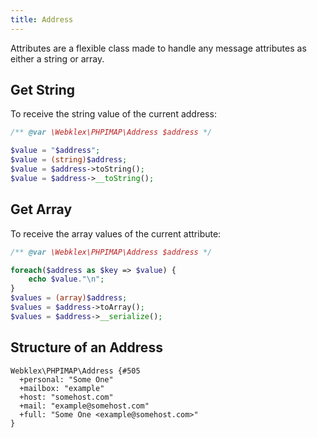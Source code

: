 ```yaml
---
title: Address
---
```


Attributes are a flexible class made to handle any message attributes as either a string or array.

## Get String
To receive the string value of the current address:
```php
/** @var \Webklex\PHPIMAP\Address $address */

$value = "$address";
$value = (string)$address;
$value = $address->toString();
$value = $address->__toString();
```

## Get Array
To receive the array values of the current attribute:
```php
/** @var \Webklex\PHPIMAP\Address $address */

foreach($address as $key => $value) {
    echo $value."\n";
}
$values = (array)$address;
$values = $address->toArray();
$values = $address->__serialize();
```

## Structure of an Address
```text
Webklex\PHPIMAP\Address {#505
  +personal: "Some One"
  +mailbox: "example"
  +host: "somehost.com"
  +mail: "example@somehost.com"
  +full: "Some One <example@somehost.com>"
}
```


